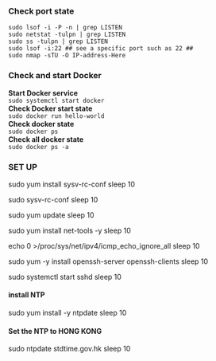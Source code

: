 ### Check port state
```sudo lsof -i -P -n | grep LISTEN```</br>
```sudo netstat -tulpn | grep LISTEN```</br>
```sudo ss -tulpn | grep LISTEN```</br>
```sudo lsof -i:22 ## see a specific port such as 22 ##```</br>
```sudo nmap -sTU -O IP-address-Here```</br>

### Check and start Docker

**Start Docker service**</br>
```sudo systemctl start docker```</br>
**Check Docker start state**</br>
```sudo docker run hello-world```</br>
**Check docker state**</br>
```sudo docker ps```</br>
**Check all docker state**</br>
```sudo docker ps -a```</br>

### SET UP
sudo yum install sysv-rc-conf
sleep 10

sudo sysv-rc-conf
sleep 10

sudo yum update
sleep 10

sudo yum install net-tools -y
sleep 10

echo 0 >/proc/sys/net/ipv4/icmp_echo_ignore_all
sleep 10

sudo yum -y install openssh-server openssh-clients
sleep 10

sudo systemctl start sshd
sleep 10

#### install NTP
sudo yum install -y ntpdate
sleep 10

#### Set the NTP to HONG KONG
sudo ntpdate stdtime.gov.hk
sleep 10
